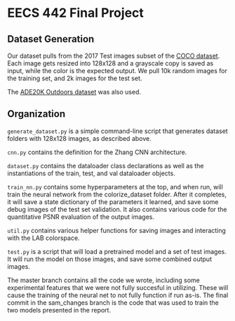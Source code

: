 # EECS 442 Final Project

## Dataset Generation

Our dataset pulls from the 2017 Test images subset of the [COCO dataset](https://cocodataset.org/).
Each image gets resized into 128x128 and a grayscale copy is saved as input, while the color
is the expected output. We pull 10k random images for the training set, and 2k images
for the test set.

The [ADE20K Outdoors dataset](https://www.kaggle.com/residentmario/ade20k-outdoors) was
also used.

## Organization

`generate_dataset.py` is a simple command-line script that generates dataset folders
with 128x128 images, as described above.

`cnn.py` contains the definition for the Zhang CNN architecture.

`dataset.py` contains the dataloader class declarations as well as the instantiations
of the train, test, and val dataloader objects.

`train_nn.py` contains some hyperparameters at the top, and when run, will train the
neural network from the colorize_dataset folder. After it completes, it will save
a state dictionary of the parameters it learned, and save some debug images of the
test set validation. It also contains various code for the quantitative PSNR evaluation
of the output images.

`util.py` contains various helper functions for saving images and interacting with
the LAB colorspace.

`test.py` is a script that will load a pretrained model and a set of test images. It will
run the model on those images, and save some combined output images.

The master branch contains all the code we wrote, including some experimental features
that we were not fully succesful in utilizing. These will cause the training
of the neural net to not fully function if run as-is. The final commit in the sam_changes branch is the
code that was used to train the two models presented in the report.